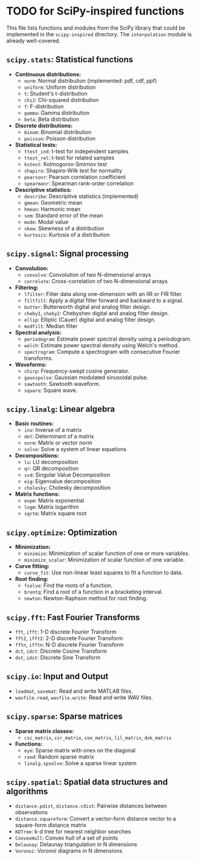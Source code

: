 # TODO for SciPy-inspired functions

This file lists functions and modules from the SciPy library that could be implemented in the `scipy-inspired` directory. The `interpolation` module is already well-covered.

## `scipy.stats`: Statistical functions

-   **Continuous distributions:**
    -   `norm`: Normal distribution (implemented: pdf, cdf, ppf)
    -   `uniform`: Uniform distribution
    -   `t`: Student's t-distribution
    -   `chi2`: Chi-squared distribution
    -   `f`: F-distribution
    -   `gamma`: Gamma distribution
    -   `beta`: Beta distribution
-   **Discrete distributions:**
    -   `binom`: Binomial distribution
    -   `poisson`: Poisson distribution
-   **Statistical tests:**
    -   `ttest_ind`: t-test for independent samples
    -   `ttest_rel`: t-test for related samples
    -   `kstest`: Kolmogorov-Smirnov test
    -   `shapiro`: Shapiro-Wilk test for normality
    -   `pearsonr`: Pearson correlation coefficient
    -   `spearmanr`: Spearman rank-order correlation
-   **Descriptive statistics:**
    -   `describe`: Descriptive statistics (implemented)
    -   `gmean`: Geometric mean
    -   `hmean`: Harmonic mean
    -   `sem`: Standard error of the mean
    -   `mode`: Modal value
    -   `skew`: Skewness of a distribution
    -   `kurtosis`: Kurtosis of a distribution

## `scipy.signal`: Signal processing

-   **Convolution:**
    -   `convolve`: Convolution of two N-dimensional arrays
    -   `correlate`: Cross-correlation of two N-dimensional arrays
-   **Filtering:**
    -   `lfilter`: Filter data along one-dimension with an IIR or FIR filter.
    -   `filtfilt`: Apply a digital filter forward and backward to a signal.
    -   `butter`: Butterworth digital and analog filter design.
    -   `cheby1`, `cheby2`: Chebyshev digital and analog filter design.
    -   `ellip`: Elliptic (Cauer) digital and analog filter design.
    -   `medfilt`: Median filter
-   **Spectral analysis:**
    -   `periodogram`: Estimate power spectral density using a periodogram.
    -   `welch`: Estimate power spectral density using Welch's method.
    -   `spectrogram`: Compute a spectrogram with consecutive Fourier transforms.
-   **Waveforms:**
    -   `chirp`: Frequency-swept cosine generator.
    -   `gausspulse`: Gaussian modulated sinusoidal pulse.
    -   `sawtooth`: Sawtooth waveform.
    -   `square`: Square wave.

## `scipy.linalg`: Linear algebra

-   **Basic routines:**
    -   `inv`: Inverse of a matrix
    -   `det`: Determinant of a matrix
    -   `norm`: Matrix or vector norm
    -   `solve`: Solve a system of linear equations
-   **Decompositions:**
    -   `lu`: LU decomposition
    -   `qr`: QR decomposition
    -   `svd`: Singular Value Decomposition
    -   `eig`: Eigenvalue decomposition
    -   `cholesky`: Cholesky decomposition
-   **Matrix functions:**
    -   `expm`: Matrix exponential
    -   `logm`: Matrix logarithm
    -   `sqrtm`: Matrix square root

## `scipy.optimize`: Optimization

-   **Minimization:**
    -   `minimize`: Minimization of scalar function of one or more variables.
    -   `minimize_scalar`: Minimization of scalar function of one variable.
-   **Curve fitting:**
    -   `curve_fit`: Use non-linear least squares to fit a function to data.
-   **Root finding:**
    -   `fsolve`: Find the roots of a function.
    -   `brentq`: Find a root of a function in a bracketing interval.
    -   `newton`: Newton-Raphson method for root finding.

## `scipy.fft`: Fast Fourier Transforms

-   `fft`, `ifft`: 1-D discrete Fourier Transform
-   `fft2`, `ifft2`: 2-D discrete Fourier Transform
-   `fftn`, `ifftn`: N-D discrete Fourier Transform
-   `dct`, `idct`: Discrete Cosine Transform
-   `dst`, `idst`: Discrete Sine Transform

## `scipy.io`: Input and Output

-   `loadmat`, `savemat`: Read and write MATLAB files.
-   `wavfile.read`, `wavfile.write`: Read and write WAV files.

## `scipy.sparse`: Sparse matrices

-   **Sparse matrix classes:**
    -   `csc_matrix`, `csr_matrix`, `coo_matrix`, `lil_matrix`, `dok_matrix`
-   **Functions:**
    -   `eye`: Sparse matrix with ones on the diagonal
    -   `rand`: Random sparse matrix
    -   `linalg.spsolve`: Solve a sparse linear system

## `scipy.spatial`: Spatial data structures and algorithms

-   `distance.pdist`, `distance.cdist`: Pairwise distances between observations
-   `distance.squareform`: Convert a vector-form distance vector to a square-form distance matrix
-   `KDTree`: k-d tree for nearest neighbor searches
-   `ConvexHull`: Convex hull of a set of points
-   `Delaunay`: Delaunay triangulation in N dimensions
-   `Voronoi`: Voronoi diagrams in N dimensions
